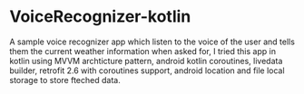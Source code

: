 # VoiceRecognizer-kotlin

A sample voice recognizer app which listen to the voice of the user and tells them the current weather information when asked for, I tried this app in kotlin using MVVM archticture pattern, android kotlin coroutines, livedata builder, retrofit 2.6 with coroutines support, android location and file local storage to store fteched data.
